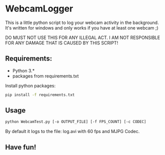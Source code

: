 # WebcamLogger

This is a little python script to log your webcam activity in the background.
It's written for windows and only works if you have at least one webcam ;)

DO MUST NOT USE THIS FOR ANY ILLEGAL ACT. I AM NOT RESPONSIBLE FOR ANY DAMAGE THAT IS CAUSED BY THIS SCRIPT!

## Requirements:

- Python 3.*
- packages from requirements.txt

Install python packages:
``` sh
pip install -f requirements.txt
```

## Usage

``` sh
python WebcamTest.py [-o OUTPUT_FILE] [-f FPS_COUNT] [-c CODEC]
```

By default it logs to the file: log.avi with 60 fps and MJPG Codec.

## Have fun!
